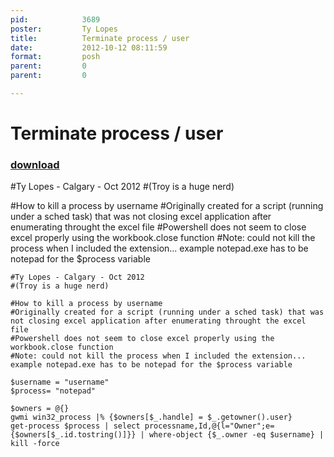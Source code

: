 ```yaml
---
pid:            3689
poster:         Ty Lopes
title:          Terminate process / user
date:           2012-10-12 08:11:59
format:         posh
parent:         0
parent:         0

---
```


# Terminate process / user

### [download](3689.ps1)

#Ty Lopes - Calgary - Oct 2012
#(Troy is a huge nerd)

#How to kill a process by username
#Originally created for a script (running under a sched task) that was not closing excel application after enumerating throught the excel file
#Powershell does not seem to close excel properly using the workbook.close function
#Note: could not kill the process when I included the extension... example notepad.exe has to be notepad for the $process variable


```posh
#Ty Lopes - Calgary - Oct 2012
#(Troy is a huge nerd)

#How to kill a process by username
#Originally created for a script (running under a sched task) that was not closing excel application after enumerating throught the excel file
#Powershell does not seem to close excel properly using the workbook.close function
#Note: could not kill the process when I included the extension... example notepad.exe has to be notepad for the $process variable

$username = "username"
$process= "notepad"

$owners = @{}
gwmi win32_process |% {$owners[$_.handle] = $_.getowner().user}
get-process $process | select processname,Id,@{l="Owner";e={$owners[$_.id.tostring()]}} | where-object {$_.owner -eq $username} | kill -force


```
